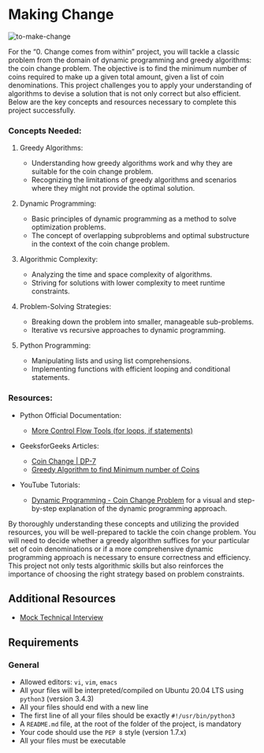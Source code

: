 # Making Change
![to-make-change](https://github.com/alchemistlowkey/alx-interview/assets/46524038/ccda831f-8dd7-4113-bbe4-1435b405b2c7)

For the “0. Change comes from within” project, you will tackle a classic problem from the domain of dynamic programming and greedy algorithms: the coin change problem. The objective is to find the minimum number of coins required to make up a given total amount, given a list of coin denominations. This project challenges you to apply your understanding of algorithms to devise a solution that is not only correct but also efficient. Below are the key concepts and resources necessary to complete this project successfully.

### Concepts Needed:
1. Greedy Algorithms:
	- Understanding how greedy algorithms work and why they are suitable for the coin change problem.
	- Recognizing the limitations of greedy algorithms and scenarios where they might not provide the optimal solution.

2. Dynamic Programming:
	- Basic principles of dynamic programming as a method to solve optimization problems.
	- The concept of overlapping subproblems and optimal substructure in the context of the coin change problem.

3. Algorithmic Complexity:
	- Analyzing the time and space complexity of algorithms.
	- Striving for solutions with lower complexity to meet runtime constraints.

4. Problem-Solving Strategies:
	- Breaking down the problem into smaller, manageable sub-problems.
	- Iterative vs recursive approaches to dynamic programming.

5. Python Programming:
	- Manipulating lists and using list comprehensions.
	- Implementing functions with efficient looping and conditional statements.

### Resources:
- Python Official Documentation:
	- [More Control Flow Tools (for loops, if statements)](https://docs.python.org/3/tutorial/controlflow.html)

- GeeksforGeeks Articles:
	- [Coin Change | DP-7](https://www.geeksforgeeks.org/coin-change-dp-7/)
	- [Greedy Algorithm to find Minimum number of Coins](https://www.geeksforgeeks.org/greedy-algorithm-to-find-minimum-number-of-coins/)

- YouTube Tutorials:
	- [Dynamic Programming - Coin Change Problem](https://www.youtube.com/watch?v=jgiZlGzXMBw) for a visual and step-by-step explanation of the dynamic programming approach.

By thoroughly understanding these concepts and utilizing the provided resources, you will be well-prepared to tackle the coin change problem. You will need to decide whether a greedy algorithm suffices for your particular set of coin denominations or if a more comprehensive dynamic programming approach is necessary to ensure correctness and efficiency. This project not only tests algorithmic skills but also reinforces the importance of choosing the right strategy based on problem constraints.

## Additional Resources
- [Mock Technical Interview](https://www.youtube.com/watch?v=9BSSIsJ-fWg)

## Requirements
### General
- Allowed editors: `vi`, `vim`, `emacs`
- All your files will be interpreted/compiled on Ubuntu 20.04 LTS using `python3` (version 3.4.3)
- All your files should end with a new line
- The first line of all your files should be exactly `#!/usr/bin/python3`
- A `README.md` file, at the root of the folder of the project, is mandatory
- Your code should use the `PEP 8` style (version 1.7.x)
- All your files must be executable
